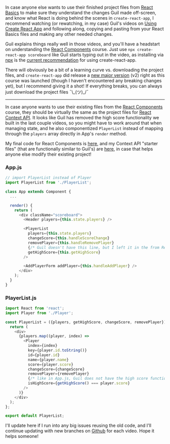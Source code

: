 In case anyone else wants to use their finished project files from [React Basics](https://teamtreehouse.com/library/react-basics-2) to make sure they understand the changes Guil made off-screen, and know what React is doing behind the scenes in `create-react-app`, I recommend watching (or rewatching, in my case) Guil's videos on [Using Create React App](https://teamtreehouse.com/library/using-create-react-app) and following along, copying and pasting from your React Basics files and making any other needed changes.

Guil explains things really well in those videos, and you'll have a headstart on understanding the [React Components](https://teamtreehouse.com/library/react-components) course. Just use `npx create-react-app scoreboard` like Guil starts typing out in the video, as installing via [npx](https://medium.com/@maybekatz/introducing-npx-an-npm-package-runner-55f7d4bd282b) is the [current recommendation](https://reactjs.org/docs/create-a-new-react-app.html#create-react-app) for using create-react-app.

There will obviously be a bit of a learning curve vs. downloading the project files, and `create-react-app` did release a [new major version](https://reactjs.org/blog/2018/10/01/create-react-app-v2.html) (v2) right as this course was launched (though I haven't encountered any breaking changes yet), but I recommend giving it a shot! If everything breaks, you can always just download the project files ¯\\\_(ツ)\_/¯

----------------------------------------

In case anyone wants to use their existing files from the [React Components](https://teamtreehouse.com/library/react-components) course, they should be virtually the same as the project files for [React Context API](https://teamtreehouse.com/library/react-context-api). It looks like Guil has removed the high score functionality we built in the last couple videos, so you might have to work around that when managing state, and he also componentized `PlayerList` instead of mapping through the `players` array directly in App's `render` method.

My final code for React Components is [here](https://github.com/gpmetheny/react_components/tree/s4v6), and my Context API "starter files" (that are functionally similar to Guil's) are [here](https://github.com/gpmetheny/react_components/tree/context-s1v2), in case that helps anyone else modify their existing project!

### App.js

```javascript
// import PlayerList instead of Player
import PlayerList from './PlayerList';

class App extends Component {
  ...

  render() {
    return (
      <div className="scoreboard">
        <Header players={this.state.players} />

        <PlayerList
          players={this.state.players}
          changeScore={this.handleScoreChange}
          removePlayer={this.handleRemovePlayer}
          {/* Guil doesn't have this line, but I left it in the from React Components course */}
          getHighScore={this.getHighScore}
        />

        <AddPlayerForm addPlayer={this.handleAddPlayer} />
      </div>
    );
  }
}
```

### PlayerList.js

```javascript
import React from 'react';
import Player from './Player';

const PlayerList = ({players, getHighScore, changeScore, removePlayer}) => {
  return (
    <div>
      {players.map((player, index) =>
        <Player
          index={index}
          key={player.id.toString()}
          id={player.id}
          name={player.name}
          score={player.score}
          changeScore={changeScore}
          removePlayer={removePlayer}
          {/* like in App.js, Guil does not have the high score functionality built in the previous course */}
          isHighScore={getHighScore() === player.score}
        />
      )}
    </div>
  );
};

export default PlayerList;
```

I'll update here if I run into any big issues reusing the old code, and I'll continue updating with new branches on [Github](https://github.com/gpmetheny/react_components/tree/context-s1v2) for each video. Hope it helps someone!